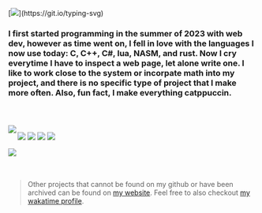 [![](https://readme-typing-svg.demolab.com?font=JetBrainsMono&size=40&duration=4000&pause=1000&color=94E2D5&background=313244&center=true&vCenter=true&random=false&width=500&lines=Wappenin%2C+I'm+Sk1-z!)](https://git.io/typing-svg)
### I first started programming in the summer of 2023 with web dev, however as time went on, I fell in love with the languages I now use today: C, C++, C#, lua, NASM, and rust. Now I cry everytime I have to inspect a web page, let alone write one. I like to work close to the system or incorpate math into my project, and there is no specific type of project that I make more often. Also, fun fact, I make everything catppuccin.

<h1></h1>
<br>

<img align=left src='https://github-readme-stats.vercel.app/api/top-langs/?username=Sk1-z&theme=catppuccin_mocha&layout=compact&langs_count=10'>
<p>
  <img src='https://img.shields.io/badge/Arch_Linux-1793D1?style=for-the-badge&logo=arch-linux&logoColor=white' />
  <img src='https://img.shields.io/badge/Linux-FCC624?style=for-the-badge&logo=linux&logoColor=black' />
  <img src='https://img.shields.io/badge/Windows-0078D6?style=for-the-badge&logo=windows&logoColor=white' />
  <img src='https://img.shields.io/badge/NeoVim-%2357A143.svg?&style=for-the-badge&logo=neovim&logoColor=white' />
</p>

<img src='https://skillicons.dev/icons?i=c,cpp,cs,lua,rust' />

<br>
<br>
<br>

> Other projects that cannot be found on my github or have been archived can be found on [my website](https://sk1-z.github.io). Feel free to also checkout [my wakatime profile](https://wakatime.com/@Skiz).

<!--
I really tried to like zig but it still feels very new. Excited for it's future
<img src='https://img.shields.io/badge/zig-F7A41D?style=for-the-badge&logo=zig&logoColor=white' />


Pov retired
<p align=center>
  <img src="https://img.shields.io/badge/lua-%232C2D72.svg?style=flat&logo=lua&logoColor=white" alt="Lua">
  <img src="https://img.shields.io/badge/python-3670A0?style=flat&logo=python&logoColor=ffdd54" alt="Python">
  <img src="https://img.shields.io/badge/typescript-%23007ACC.svg?style=flat&logo=typescript&logoColor=white" alt="TypeScript">
  <img src="https://img.shields.io/badge/Electron-191970?style=flat&logo=Electron&logoColor=white" alt="Electron.js">
  <img src="https://img.shields.io/badge/node.js-6DA55F?style=flat&logo=node.js&logoColor=white" alt="Node.js">
</p>
-->
